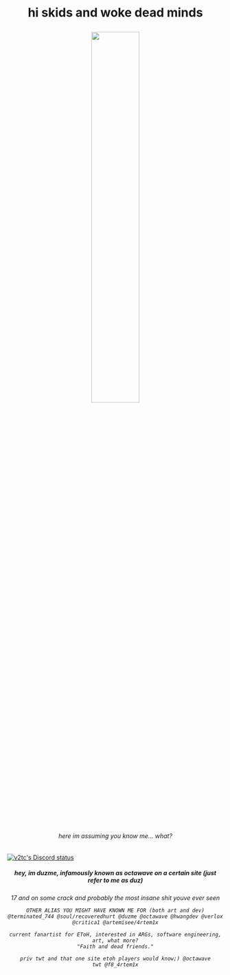 <h1 align="center">hi skids and woke dead minds


<img align="center" width="47%" src="https://github-readme-stats.vercel.app/api?username=duzme&show_icons=true&theme=dark" /> <h6 align="center">here im assuming you know me...
what?</h6>

[![v2tc's Discord status](https://discord.c99.nl/widget/theme-2/910570253229113385.png)]()
<h5 align="center">hey, im duzme, infamously known as octawave on a certain site (just refer to me as duz)
<h6 align="center"> 17 and on some crack and probably the most insane shit youve ever seen

  ```text
OTHER ALIAS YOU MIGHT HAVE KNOWN ME FOR (both art and dev)
@terminated_744 @soul/recoveredhurt @duzme @octawave @hwangdev @verlox @critica1 @artemisee/4rtem1x

current fanartist for EToH, interested in ARGs, software engineering, art, what more?
"Faith and dead friends."

priv twt and that one site etoh players would know;) @octawave
twt @f8_4rtem1x
